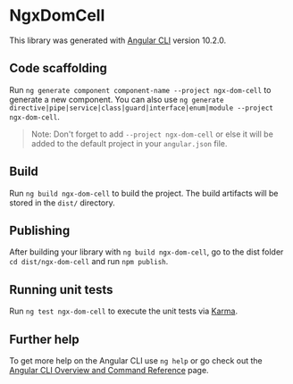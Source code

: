 # NgxDomCell

This library was generated with [Angular CLI](https://github.com/angular/angular-cli) version 10.2.0.

## Code scaffolding

Run `ng generate component component-name --project ngx-dom-cell` to generate a new component. You can also use `ng generate directive|pipe|service|class|guard|interface|enum|module --project ngx-dom-cell`.
> Note: Don't forget to add `--project ngx-dom-cell` or else it will be added to the default project in your `angular.json` file. 

## Build

Run `ng build ngx-dom-cell` to build the project. The build artifacts will be stored in the `dist/` directory.

## Publishing

After building your library with `ng build ngx-dom-cell`, go to the dist folder `cd dist/ngx-dom-cell` and run `npm publish`.

## Running unit tests

Run `ng test ngx-dom-cell` to execute the unit tests via [Karma](https://karma-runner.github.io).

## Further help

To get more help on the Angular CLI use `ng help` or go check out the [Angular CLI Overview and Command Reference](https://angular.io/cli) page.
